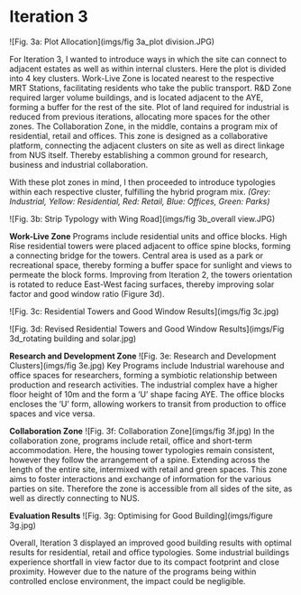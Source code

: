 # Iteration 3


![Fig. 3a: Plot Allocation](imgs/fig 3a_plot division.JPG) 


For Iteration 3, I wanted to introduce ways in which the site can connect to adjacent estates as well as within internal clusters. Here the plot is divided into 4 key clusters.
Work-Live Zone is located nearest to the respective MRT Stations, facilitating residents who take the public transport.
R&D Zone required larger volume buildings, and is located adjacent to the AYE, forming a buffer for the rest of the site. Plot of land required for industrial is reduced from previous iterations, allocating more spaces for the other zones. 
The Collaboration Zone, in the middle, contains a program mix of residential, retail and offices. This zone is designed as a collaborative platform, connecting the adjacent clusters on site as well as direct linkage from NUS itself. Thereby establishing a common ground for research, business and industrial collaboration.

With these plot zones in mind, I then proceeded to introduce typologies within each respective cluster, fulfilling the hybrid program mix. 
_(Grey: Industrial, Yellow: Residential, Red: Retail, Blue: Offices, Green: Parks)_

![Fig. 3b: Strip Typology with Wing Road](imgs/fig 3b_overall view.JPG) 



__Work-Live Zone__
Programs include residential units and office blocks. High Rise residential towers were placed adjacent to office spine blocks, forming a connecting bridge for the towers. Central area is used as a park or recreational space, thereby forming a buffer space for sunlight and views to permeate the block forms. Improving from Iteration 2, the towers orientation is rotated to reduce East-West facing surfaces, thereby improving solar factor and good window ratio (Figure 3d).

![Fig. 3c: Residential Towers and Good Window Results](imgs/fig 3c.jpg) 

![Fig. 3d: Revised Residential Towers and Good Window Results](imgs/Fig 3d_rotating building and solar.jpg) 



__Research and Development Zone__
![Fig. 3e: Research and Development Clusters](imgs/fig 3e.jpg) 
Key Programs include Industrial warehouse and office spaces for researchers, forming a symbiotic relationship between production and research activities. The industrial complex have a higher floor height of 10m and the form a ‘U’ shape facing AYE. The office blocks encloses the ‘U’ form, allowing workers to transit from production to office spaces and vice versa.



__Collaboration Zone__
![Fig. 3f: Collaboration Zone](imgs/fig 3f.jpg) 
In the collaboration zone, programs include retail, office and short-term accommodation. Here, the housing tower typologies remain consistent, however they follow the arrangement of a spine. Extending across the length of the entire site, intermixed with retail and green spaces. This zone aims to foster interactions and exchange of information for the various parties on site. Therefore the zone is accessible from all sides of the site, as well as directly connecting to NUS. 



__Evaluation Results__
![Fig. 3g: Optimising for Good Building](imgs/figure 3g.jpg) 

Overall, Iteration 3 displayed an improved good building results with optimal results for residential, retail and office typologies. Some industrial buildings experience shortfall in view factor due to its compact footprint and close proximity. However due to the nature of the programs being within controlled enclose environment, the impact could be negligible.

